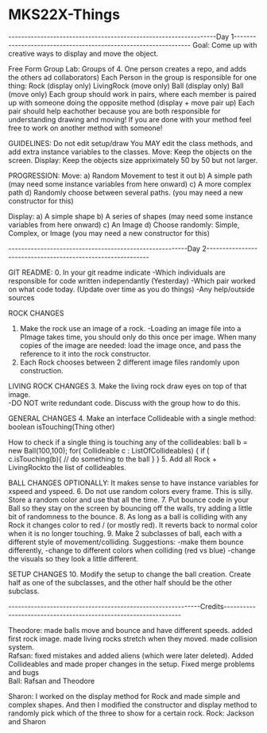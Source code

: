 # MKS22X-Things
-----------------------------------------------------------------Day 1----------------------------------------------------------------
Goal: 
    Come up with creative ways to display and move the object. 

Free Form Group Lab:
    Groups of 4. One person creates a repo, and adds the others ad collaborators)
    Each Person in the group is responsible for one thing:
        Rock (display only)
        LivingRock (move only)
        Ball (display only)
        Ball (move only)
    Each group should work in pairs, where each member is paired up with someone doing the opposite method (display + move pair up)
    Each pair should help eachother because you are both responsible for understanding drawing and moving!
    If you are done with your method feel free to work on another method with someone!
    

GUIDELINES:
    Do not edit setup/draw
    You MAY edit the class methods, and add extra instance variables to the classes.
    Move:
        Keep the objects on the screen.
    Display:
        Keep the objects size appriximately 50 by 50 but not larger.

PROGRESSION:
Move:
    a) Random Movement to test it out
    b) A simple path (may need some instance variables from here onward)
    c) A more complex path
    d) Randomly choose between several paths.  (you may need a new constructor for this)
    
Display: 
    a) A simple shape
    b) A series of shapes (may need some instance variables from here onward)
    c) An Image 
    d) Choose randomly: Simple, Complex, or Image  (you may need a new constructor for this)
    
--------------------------------------------------------Day 2------------------------------------------------------------

GIT README:
0. In your git readme indicate 
-Which individuals are responsible for code written independantly (Yesterday) 
-Which pair worked on what code today. (Update over time as you do things)
-Any help/outside sources

ROCK CHANGES
1. Make the rock use an image of a rock. 
    -Loading an image file into a PImage takes time, you should only do this once per image. When many copies of the image are needed: load the image once, and pass the reference to it into the rock constructor.
2. Each Rock chooses between 2 different image files randomly upon construction.

LIVING ROCK CHANGES
3. Make the living rock draw eyes on top of that image.      
    -DO NOT write redundant code. Discuss with the group how to do this.

GENERAL CHANGES
4. Make an interface Collideable with a single method:
    boolean isTouching(Thing other)

How to check if a single thing is touching any of the collideables:
ball b = new Ball(100,100);
for( Collideable c : ListOfCollideables) {
   if ( c.isTouching(b){
        // do something to the ball
    }
}
5. Add all Rock + LivingRockto the list of collideables. 

BALL CHANGES
OPTIONALLY: It makes sense to have instance variables for xspeed and yspeed.
6. Do not use random colors every frame. This is silly. Store a random color and use that all the time. 
7. Put bounce code in your Ball so they stay on the screen by bouncing off the walls, try adding a little bit of randomness to the bounce.
8. As long as a ball is  colliding with any Rock it changes color to red / (or mostly red). It reverts back to normal color when it is no longer touching.
9. Make 2 subclasses of ball, each with a different style of movement/colliding.
    Suggestions: 
    -make them bounce differently, 
    -change to different colors when colliding (red vs blue)
    -change the visuals so they look a little different.

SETUP CHANGES
10. Modify the setup to change the ball creation. Create half as one of the subclasses, and the other half should be the other subclass.

------------------------------------------------------------Credits----------------------------------------------------------------
    
 Theodore: made balls move and bounce and have different speeds. added first rock image. made living rocks stretch when they moved. made collision system.
 <br>Rafsan: fixed mistakes and added aliens (which were later deleted). Added Collideables and made proper changes in the setup. Fixed merge problems and bugs</br>
 Ball: Rafsan and Theodore
 
 Sharon: I worked on the display method for Rock and made simple and complex shapes. And then I modified the constructor and   display method to randomly pick which of the three to show for a certain rock. 
 Rock: Jackson and Sharon
